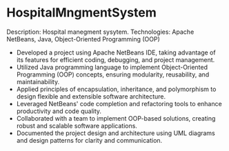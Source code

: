 # HospitalMngmentSystem
Description: Hospital manegment sysytem.
Technologies: Apache NetBeans, Java, Object-Oriented Programming (OOP)

- Developed a project using Apache NetBeans IDE, taking advantage of its features for efficient coding, debugging, and project management.
- Utilized Java programming language to implement Object-Oriented Programming (OOP) concepts, ensuring modularity, reusability, and maintainability.
- Applied principles of encapsulation, inheritance, and polymorphism to design flexible and extensible software architecture.
- Leveraged NetBeans' code completion and refactoring tools to enhance productivity and code quality.
- Collaborated with a team to implement OOP-based solutions, creating robust and scalable software applications.
- Documented the project design and architecture using UML diagrams and design patterns for clarity and communication.
